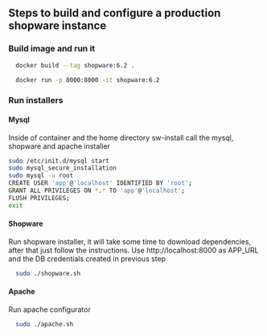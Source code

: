 ## Steps to build and configure a production shopware instance
### Build image and run it
```zsh
  docker build --tag shopware:6.2 .
```
```zsh
  docker run -p 8000:8000 -it shopware:6.2
```

### Run installers
#### Mysql
Inside of container and the home directory sw-install call the mysql, shopware and apache installer
```zsh
sudo /etc/init.d/mysql start
sudo mysql_secure_installation
sudo mysql -u root
CREATE USER 'app'@'localhost' IDENTIFIED BY 'root';
GRANT ALL PRIVILEGES ON *.* TO 'app'@'localhost';
FLUSH PRIVILEGES;
exit
```
#### Shopware
Run shopware installer, it will take some time to download dependencies, after that just follow the instructions. Use http://localhost:8000 as APP_URL and the DB credentials created in previous step
```zsh
  sudo ./shopware.sh
```
#### Apache
Run apache configurator
```zsh
  sudo ./apache.sh
```